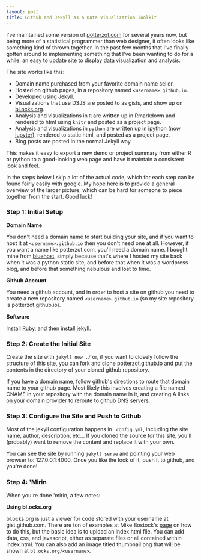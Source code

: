 ```yaml
---
layout: post
title: Github and Jekyll as a Data Visualization Toolkit
---
```


I've maintained some version of [potterzot.com](https://potterzot.com) for several years now, but being more of a statistical programmer than web designer, it often looks like something kind of thrown together. In the past few months that I've finally gotten around to implementing something that I've been wanting to do for a while: an easy to update site to display data visualization and analysis.

The site works like this:

* Domain name purchased from your favorite domain name seller.
* Hosted on github pages, in a repository named `<username>.github.io`.
* Developed using [Jekyll](https://www.jekyllrb.com).
* Visualizations that use D3JS are posted to as gists, and show up on [bl.ocks.org](https://bl.ocks.org).
* Analysis and visualizations in `R` are written up in Rmarkdown and rendered to html using `knitr` and posted as a project page.
* Analysis and visualizations in `python` are written up in ipython (now [jupyter](https://jupyter.org)), rendered to static html, and posted as a project page.
* Blog posts are posted in the normal Jekyll way.

This makes it easy to export a new demo or project summary from either R or python to a good-looking web page and have it maintain a consistent look and feel.

In the steps below I skip a lot of the actual code, which for each step can be found fairly easily with google. My hope here is to provide a general overview of the larger picture, which can be hard for someone to piece together from the start. Good luck!

### Step 1: Initial Setup
__Domain Name__

You don't need a domain name to start building your site, and if you want to host it at `<username>.github.io` then you don't need one at all. However, if you want a name like potterzot.com, you'll need a domain name. I bought mine from [bluehost](https://www.bluehost.com), simply because that's where I hosted my site back when it was a python static site, and before that when it was a wordpress blog, and before that something nebulous and lost to time.

__Github Account__

You need a github account, and in order to host a site on github you need to create a new repository named `<username>.github.io` (so my site repository is potterzot.github.io).

__Software__

Install [Ruby](https://www.ruby-lang.org), and then install [jekyll](https://www.jekyllrb.com).

### Step 2: Create the Initial Site
Create the site with `jekyll new ./` or, if you want to closely follow the structure of this site, you can fork and clone potterzot.github.io and put the contents in the directory of your cloned github repository.

If you have a domain name, follow github's directions to route that domain name to your github page. Most likely this involves creating a file named CNAME in your repository with the domain name in it, and creating A links on your domain provider to reroute to github DNS servers.

### Step 3: Configure the Site and Push to Github
Most of the jekyll configuration happens in `_config.yml`, including the site name, author, description, etc... If you cloned the source for this site, you'll (probably) want to remove the content and replace it with your own.

You can see the site by running `jekyll serve` and pointing your web browser to: 127.0.0.1:4000. Once you like the look of it, push it to github, and you're done!

### Step 4: 'Mirin
When you're done 'mirin, a few notes:

__Using bl.ocks.org__

bl.ocks.org is just a viewer for code stored with your username at gist.github.com. There are ton of examples at Mike Bostock's [page](https://bl.ocks.org/bostock) on how to do this, but the basic idea is to upload an index.html file. You can add data, css, and javascript, either as separate files or all contained within index.html. You can also add an image titled thumbnail.png that will be shown at `bl.ocks.org/<username>`. 
